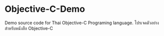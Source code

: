 Objective-C-Demo
================

Demo source code for Thai Objective-C Programing language.
โปรเจคตัวอย่างสำหรับหนังสือ Objective-C
